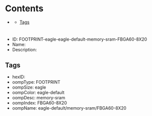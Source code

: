 



Contents
========

* [](#)
	* [Tags](#tags)

# 

- ID: FOOTPRINT-eagle-eagle-default-memory-sram-FBGA60-8X20
- Name: 
- Description: 

## Tags

- hexID: 
- oompType: FOOTPRINT
- oompSize: eagle
- oompColor: eagle-default
- oompDesc: memory-sram
- oompIndex: FBGA60-8X20
- oompName: eagle-default/memory-sram/FBGA60-8X20
